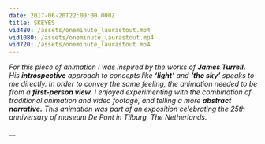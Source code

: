 ```yaml
---
date: 2017-06-20T22:00:00.000Z
title: SKEYES
vid480: /assets/oneminute_laurastout.mp4
vid1080: /assets/oneminute_laurastout.mp4
vid720: /assets/oneminute_laurastout.mp4
---
```

_For this piece of animation I was inspired by the works of **James Turrell.** His **introspective**_ _approach to concepts like **‘light’** and **‘the sky’**_ _speaks to me directly. In order to convey the same feeling, the animation needed to be from a **first-person view.** I enjoyed experimenting with the combination of  traditional animation and video footage, and telling a more **abstract narrative.** This animation was part of an exposition celebrating the 25th anniversary of museum De Pont in Tilburg, The Netherlands._

__
